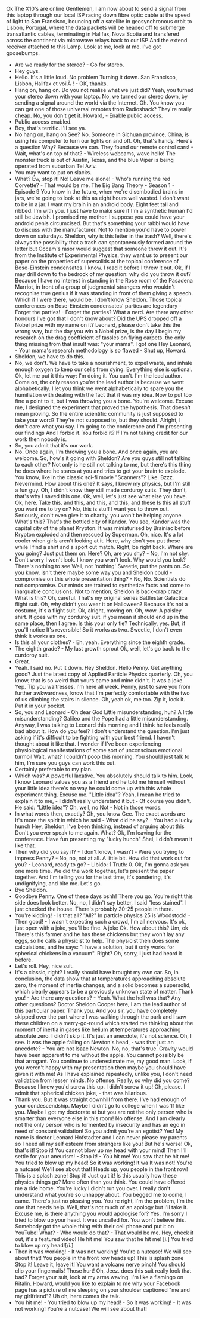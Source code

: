 Ok The X10's are online Gentlemen, I am now about to send a signal from this laptop through our local ISP racing down fibre optic cable at the speed of light to San Fransisco, bouncing off a satellite in geosynchronous orbit to Lisbon, Portugal, where the data packets will be headed off to submerge transatlantic cables, terminating in Halifax, Nova Scotia and transfered across the continent via microwave relays back to our ISP And the extend receiver attached to this Lamp.
Look at me, look at me.
I've got goosebumps.
- Are we ready for the stereo? - Go for stereo.
- Hey guys.
- Hello.
It's a little loud.
No problem Turning it down.
San Francisco, Lisbon, Halifax et voilÃ ! - OK, thanks.
- Hang on, hang on.
Do you not realise what we just did? Yeah, you turned your stereo down with your laptop.
No, we turned our stereo down, by sending a signal around the world via the Internet.
Oh.
You know you can get one of those universal remotes from Radioshack? They're really cheap.
No, you don't get it.
Howard, - Enable public access.
- Public access enabled.
- Boy, that's terrific.
I'll see ya.
- No hang on, hang on See? No.
Someone in Sichuan province, China, is using his computer to turn our lights on and off.
Oh, that's handy.
Here's a question Why? Because we can.
They found our remote control cars! - Wait, what's on top of that? - Wireless webcams, wave hello! The monster truck is out of Austin, Texas, and the blue Viper is being operated from suburban Tel Aviv.
- You may want to put on slacks.
- What? Ew, stop it! No! Leave me alone! - Who's running the red Corvette? - That would be me.
The Big Bang Theory - Season 1 - Episode 9 You know in the future, when we're disembodied brains in jars, we're going to look at this as eight hours well wasted.
I don't want to be in a jar.
I want my brain in an android body.
Eight feet tall and ribbed.
I'm with you.
I just have to make sure if I'm a synthetic human I'd still be Jewish.
I promised my mother.
I suppose you could have your android penis circumcised.
But that's something your rabbi would have to discuss with the manufacturer.
Not to mention you'd have to power down on saturdays.
Sheldon, why is this letter in the trash? Well, there's always the possibility that a trash can spontaneously formed around the letter but Occam's rasor would suggest that someone threw it out.
It's from the Institute of Experimental Physics, they want us to present our paper on the properties of supersolids at the topical conference of Bose-Einstein condensates.
I know.
I read it before I threw it out.
Ok, if I may drill down to the bedrock of my question: why did you throw it out? Because I have no interest in standing in the Rose room of the Pasadena Marriot, in front of a group of judgmental strangers who wouldn't recognise true genius if it was standing in front of them giving a speech.
Which if I were there, would be.
I don't know Sheldon.
Those topical conferences on Bose-Einstein condensates' parties are legendary - Forget the parties! - Forget the parties? What a nerd.
Are there any other honours I've got that I don't know about? Did the UPS dropped off a Nobel prize with my name on it? Leonard, please don't take this the wrong way, but the day you win a Nobel prize, is the day I begin my research on the drag coefficient of tassles on flying carpets.
the only thing missing from that insult was: "your mama".
I got one Hey Leonard, - Your mama's research methodology is so flawed - Shut up, Howard.
- Sheldon, we have to do this.
- No, we don't.
We have to take a nourishment, to expel waste, and inhale enough oxygen to keep our cells from dying.
Everything else is optional.
Ok, let me put it this way: I'm doing it.
You can't.
I'm the lead author.
Come on, the only reason you're the lead author is because we went alphabetically.
I let you think we went alphabetically to spare you the humiliation with dealing with the fact that it was my idea.
Now to put too fine a point to it, but I was throwing you a bone.
You're welcome.
Excuse me, I designed the experiment that proved the hypothesis.
That doesn't mean proving.
So the entire scientific community is just supposed to take your word? They're not supposed to, but they should.
Alright, I don't care what you say.
I'm going to the conference and I'm presenting our findings And I forbid it.
You forbid it? If I'm not taking credit for our work then nobody is.
- So, you admit that it's our work.
- No.
Once again, I'm throwing you a bone.
And once again, you are welcome.
So, how's it going with Sheldon? Are you guys still not talking to each other? Not only is he still not talking to me, but there's this thing he does where he stares at you and tries to get your brain to explode.
You know, like in the classic sci-fi movie "Scanners"? Like.
Bzzz.
Nevermind.
How about this one? It says, I know my physics, but I'm still a fun guy.
Oh, I didn't know they still made corduroy suits.
They don't, that's why I saved this one.
Ok, well, let's just see what else you have.
Ok, here.
Take this.
and this, and this, and this, and these Is this all stuff you want me to try on? No, this is stuff I want you to throw out.
Seriously, don't even give it to charity, you won't be helping anyone.
What's this? That's the bottled city of Kandor.
You see, Kandor was the capital city of the planet Krypton.
It was miniaturised by Brainiac before Krypton exploded and then rescued by Superman.
Oh, nice.
It's a lot cooler when girls aren't looking at it.
Here, why don't you put these while I find a shirt and a sport cut match.
Right, be right back.
Where are you going? Just put them on.
Here? Oh, are you shy? - No, I'm not shy.
- Don't worry I won't look.
I know you won't look.
Why would you look? There's nothing to see Well, not 'nothing' Sweetie, put the pants on.
So, you know, isn't there maybe some way you and Sheldon could - compromise on this whole presentation thing? - No, No.
Scientists do not compromise.
Our minds are trained to synthetize facts and come to inarguable conclusions.
Not to mention, Sheldon is back-crap crazy.
What is this? Oh, careful.
That's my original series Battlestar Galactica flight suit.
Oh, why didn't you wear it on Halloween? Because it's not a costume, it's a flight suit.
Ok, alright, moving on.
Oh, wow.
A paisley shirt.
It goes with my corduroy suit.
if you mean it should end up in the same place, then I agree.
Is this your only tie? Technically, yes.
But, if you'll notice It's reversible! So it works as two.
Sweetie, I don't even think it works as one.
- Is this all your clothes? - Eh, yeah.
Everything since the eighth grade.
- The eighth grade? - My last growth sprout Ok, well, let's go back to the curdoroy suit.
- Great.
- Yeah.
I said no.
Put it down.
Hey Sheldon.
Hello Penny.
Get anything good? Just the latest copy of Applied Particle Physics quarterly.
Oh, you know, that is so weird that yours came and mine didn't.
It was a joke.
Yep.
Tip you waitresses.
I'm here all week.
Penny, just to save you from further awkwardness, know that I'm perfectly comfortable with the two of us climbing the stairs in silence.
Oh, yeah ok, me too.
Zip it, lock it.
Put it in your pocket.
- So, you and Leonard - Oh dear God Little misunderstanding, huh? A little misunderstanding? Galileo and the Pope had a little misunderstanding.
Anyway, I was talking to Leonard this morning and I think he feels really bad about it.
How do you feel? I don't understand the question.
I'm just asking if it's difficult to be fighting with your best friend.
I haven't thought about it like that.
I wonder if I've been experiencing physiological manifestations of some sort of unconscious emotional turmoil Wait, what? I couldn't poop this morning.
You should just talk to him, I'm sure you guys can work this out.
- Certainly preferable to my plan.
- Which was? A powerful laxative.
You absolutely should talk to him.
Look, I know Leonard values you as a friend and he told me himself without your little idea there's no way he could come up with this whole experiment thing.
Excuse me.
"Little idea"? Yeah, I mean he tried to explain it to me, - I didn't really understand it but - Of course you didn't.
He said: "Little idea"? Oh, well, no Not - Not in those words.
- In what words then, exactly? Oh, you know Gee.
The exact words are It's more the spirit in which he said - What did he say? - You had a lucky hunch Hey, Sheldon, I've been thinking, instead of arguing about this Don't you ever speak to me again.
What? Ok, I'm leaving for the conference.
Have fun presenting my "lucky hunch" Shel, I didn't mean it like that.
- Then why did you say it? - I don't know, I wasn't - Were you trying to impress Penny? - No, no, not at all.
A little bit.
How did that work out for you? - Leonard, ready to go? - Libido: 1 Truth: 0.
Ok, I'm gonna ask you one more time.
We did the work together, let's present the paper together.
And I'm telling you for the last time, it's pandering, it's undignifying, and bite me.
Let's go.
- Bye Sheldon.
- Goodbye Penny.
One of these days bshh! There you go.
You're right this side does look better.
No, no, I didn't say better, I said "less stained".
I just checked the house.
There's probably 20-25 people in there.
- You're kidding! - Is that all? "All?" In particle physics 25 is Woodstock! - Then good! - I wasn't expecting such a crowd, I'm all nervous.
It's ok, just open with a joke, you'll be fine.
A joke Ok.
How about this? Um, ok There's this farmer and he has these chickens but they won't lay any eggs, so he calls a physicist to help.
The physicist then does some calculations, and he says: "I have a solution, but it only works for spherical chickens in a vacuum".
Right? Oh, sorry, I just had heard it before.
- Let's roll.
Hey, nice suit.
- It's a classic, right? I really should have brought my own car.
So, in conclusion, the data show that at temperatures approaching absolute zero, the moment of inertia changes, and a solid becomes a supersolid, which clearly appears to be a previously unknown state of matter.
Thank you! - Are there any questions? - Yeah.
What the hell was that? Any other questions? Doctor Sheldon Cooper here, I am the lead author of this particular paper.
Thank you.
And you sir, you have completely skipped over the part where I was walking through the park and I saw these children on a merry-go-round which started me thinking about the moment of inertia in gases like helium at temperatures approaching absolute zero.
I didn't skip it.
It's just an anecdote, it's not science.
Oh, I see.
It was the apple falling on Newton's head, - was that just an anecdote? - You are not Isaac Newton.
No, no, that's true.
Gravity would have been apparent to me without the apple.
You cannot possibly be that arrogant.
You continue to underestimate me, my good man.
Look, if you weren't happy with my presentation then maybe you should have given it with me! As I have explained repeatedly, unlike you, I don't need validation from lesser minds.
No offense.
Really, so why did you come? Because I knew you'd screw this up.
I didn't screw it up! Oh, please.
I admit that spherical chicken joke, - that was hilarious.
- Thank you.
But it was straight downhill from there.
I've had enough of your condescendship.
Maybe I didn't go to college when I was 11 like you.
Maybe I got my doctorate at but you are not the only person who is smarter than everyone else in this room! No offense.
And I am clearly not the only person who is tormented by insecurity and has an ego in need of constant validation! So you admit you're an egotist? Yes! My name is doctor Leonard Hofstadter and I can never please my parents so I need all my self esteem from strangers like you! But he's worse! Ok, that's it! Stop it! You cannot blow up my head with your mind! Then I'll settle for your aneurism! - Stop it! - You hit me! You saw that he hit me! You tried to blow up my head! So it was working! It wa It was not! You're a nutcase! We'll see about that! Heads up, you people in the front row! This is a splash zone! Stop it! Just quit it! Is this usually how these physics things go? More often than you think.
You could have offered me a ride home.
You're lucky I didn't run you over.
I really don't understand what you're so unhappy about.
You begged me to come, I came.
There's just no pleasing you.
You're right, I'm the problem, I'm the one that needs help.
Well, that's not much of an apology but I'll take it.
Excuse me, is there anything you would apologise for? Yes.
I'm sorry I tried to blow up your head.
It was uncalled for.
You won't believe this.
Somebody got the whole thing with their cell phone and put it on YouTube! What? - Who would do that? - That would be me.
Hey, check it out, it's a featured video! He hit me! You saw that he hit me! [i.]
You tried to blow up my head![/i.]
- Then it was working! - It was not working! You're a nutcase! We will see about that! You people in the front row heads up! This is splash zone Stop it! Leave it, leave it! You want a volcano nerve pinch! You should clip your fingernails! Those hurt! Oh, Jeez.
does this suit really look that bad? Forget your suit, look at my arms waving.
I'm like a flamingo on Ritalin.
Howard, would you like to explain to me why your Facebook page has a picture of me sleeping on your shoulder captioned "me and my girlfriend"? Uh oh, here comes the talk.
- You hit me! - You tried to blow up my head! - So it was working! - It was not working! You're a nutcase! We will see about that!